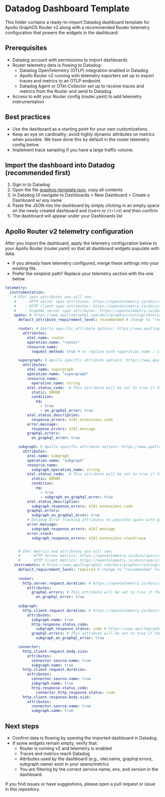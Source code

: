 # Datadog Dashboard Template

This folder contains a ready-to-import Datadog dashboard template for Apollo GraphOS Router v2 along
with a recommended Router telemetry configuration that powers the widgets in the dashboard.

## Prerequisites

- Datadog account with permissions to import dashboards
- Router telemetry data is flowing to Datadog:
  - Datadog OpenTelemetry (OTLP) integration enabled in Datadog
  - Apollo Router v2 running with telemetry exporters set up to export traces and metrics to an OTLP
    endpoint.
  - Datadog Agent or OTel-Collector set up to receive traces and metrics from the Router and send to
    Datadog.
- Access to edit your Router config (router.yaml) to add telemetry instrumentation

## Best practices

- Use the dashboard as a starting point for your own customizations.
- Keep an eye on cardinality; avoid highly dynamic attributes on metrics when possible. We have done
  this by default in the router telemetry config below.
- Implement trace sampling if you have a large traffic volume.

## Import the dashboard into Datadog (recommended first)

1. Sign in to Datadog
2. Open the file [graphos-template.json](./graphos-template.json), copy all contents
3. In Datadog UI navigate to Dashboards > New Dashboard > Create a Dashboard w/ any name
4. Paste the JSON into the dashboard by simply clicking in an empty space on the newly created
   dashboard and (`Cmd+V` or `Ctrl+V`) and then confirm
5. The dashboard will appear under your Dashboards list

## Apollo Router v2 telemetry configuration

After you import the dashboard, apply the telemetry configuration below to your Apollo Router
(router.yaml) so that all dashboard widgets populate with data.

- If you already have telemetry configured, merge these settings into your existing file.
- Prefer the simplest path? Replace your telemetry section with the one below.

```yaml
telemetry:
  instrumentation:
    # OTel span attributes you will see:
    #    - HTTP server span attributes: https://opentelemetry.io/docs/specs/semconv/http/http-spans/#http-server-span
    #    - HTTP client span attributes: https://opentelemetry.io/docs/specs/semconv/http/http-spans/#http-client-span
    #    - GraphQL server span attributes: https://opentelemetry.io/docs/specs/semconv/graphql/graphql-spans/
    spans: # https://www.apollographql.com/docs/graphos/routing/observability/telemetry/instrumentation/spans
      default_attribute_requirement_level: recommended # change to "required" for less data https://www.apollographql.com/docs/graphos/routing/observability/telemetry/instrumentation/spans#default_attribute_requirement_level

      router: # Apollo specific attribute options: https://www.apollographql.com/docs/graphos/routing/observability/telemetry/instrumentation/standard-attributes#router
        attributes:
          otel.name: router
          operation.name: "router"
          resource.name:
            request_method: true # or replace with <operation_name : string> to see the operation name of the graphql request in the APM UI but be wary of trace metrics. This could result in high cardinality metrics on the resource_name attribute. ex: avg:trace.router{*} by {resource_name}

      supergraph: # Apollo specific attribute options: https://www.apollographql.com/docs/graphos/routing/observability/telemetry/instrumentation/standard-attributes#supergraph
        attributes:
          otel.name: supergraph
          operation.name: "supergraph"
          resource.name:
            operation_name: string
          otel.status_code:  # This attribute will be set to true if the response from the router contained errors in the response body and will mark spans as Error in the APM UI.
            static: ERROR
            condition:
              eq:
                - true
                - on_graphql_error: true
          otel.status_description:
            response_errors: $[0].extensions.code
          error.message:
            response_errors: $[0].message
          graphql.errors:
            on_graphql_error: true

      subgraph: # Apollo specific attribute options: https://www.apollographql.com/docs/graphos/routing/observability/telemetry/instrumentation/standard-attributes#subgraph
        attributes:
          otel.name: subgraph
          operation.name: "subgraph"
          resource.name:
            subgraph_operation_name: string
          otel.status_code:  # This attribute will be set to true if the response from the subgraph contained errors in the response body and will mark spans as Error in the APM UI.
            static: ERROR
            condition:
              eq:
                - true
                - subgraph_on_graphql_error: true
          otel.status_description:
            subgraph_response_errors: $[0].extensions.code
          graphql.errors:
            subgraph_on_graphql_error: true
          # Datadog Error Tracking attributes to populate spans with graphql response error data in the APM UI: error.*
          error.message:
            subgraph_response_errors: $[0].message
          error.stack:
            subgraph_response_errors: $[0].extensions.stacktrace


      # OTel metrics and attributes you will see:
      #    - HTTP Server metrics: https://opentelemetry.io/docs/specs/semconv/http/http-metrics/#http-server
      #    - HTTP Client metrics: https://opentelemetry.io/docs/specs/semconv/http/http-metrics/#http-client
    instruments: # https://www.apollographql.com/docs/graphos/routing/observability/telemetry/instrumentation/instruments
      default_requirement_level: required # change to "recommended" for more data https://www.apollographql.com/docs/graphos/routing/observability/telemetry/instrumentation/instruments#default_requirement_level
      
      router:
        http.server.request.duration: # https://opentelemetry.io/docs/specs/semconv/http/http-metrics/#metric-httpserverrequestduration
          attributes:
            graphql.errors: # This attribute will be set to true if the response from the router contained errors in the response body
              on_graphql_error: true
              
      subgraph:
        http.client.request.duration: # https://opentelemetry.io/docs/specs/semconv/http/http-metrics/#metric-httpclientrequestduration
          attributes:
            subgraph.name: true
            http.response.status_code:
              subgraph_response_status: code # https://www.apollographql.com/docs/graphos/routing/observability/telemetry/instrumentation/selectors#subgraph
            graphql.errors: # This attribute will be set to true if the response from the subgraph contained errors in the response body
              subgraph_on_graphql_error: true

      connector:
        http.client.request.body.size:
          attributes:
            connector.source.name: true
            subgraph.name: true
        http.client.request.duration:
          attributes:
            connector.source.name: true
            subgraph.name: true
            http.response.status_code:
              connector_http_response_status: code
        http.client.response.body.size:
          attributes:
            connector.source.name: true
            subgraph.name: true
```

## Next steps

- Confirm data is flowing by opening the imported dashboard in Datadog.
- If some widgets remain empty, verify that:
  - Router is running v2 and telemetry is enabled
  - Traces and metrics reach Datadog
  - Attributes used by the dashboard (e.g., otel.name, graphql.errors, subgraph.name) exist in your
    spans/metrics
  - You are filtering by the correct service name, env, and version in the dashboard.

If you find issues or have suggestions, please open a pull request or issue in this repository.
